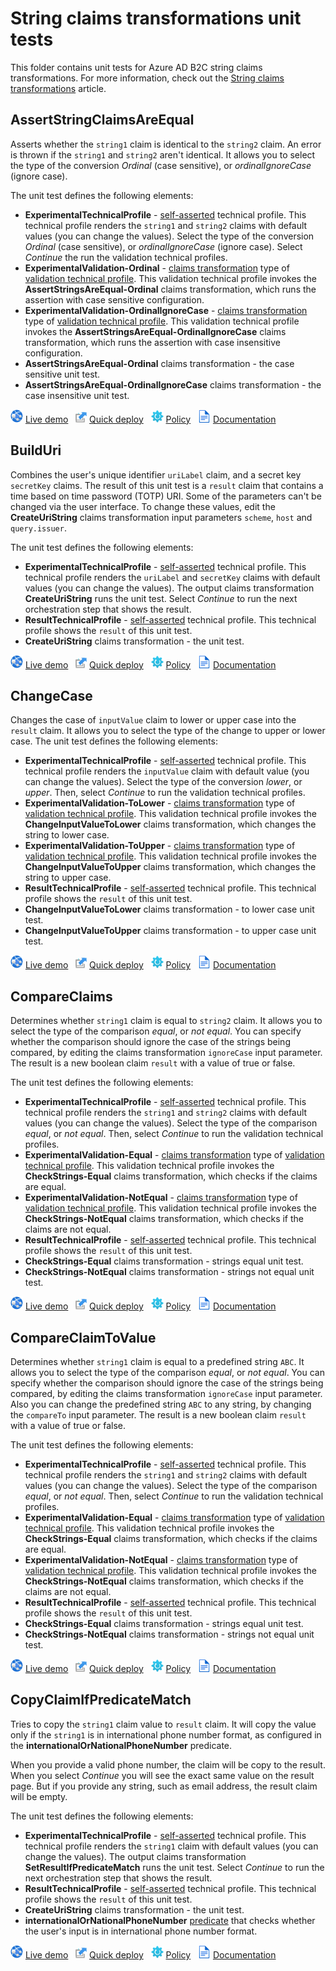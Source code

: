 # String claims transformations unit tests

This folder contains unit tests for Azure AD B2C string claims transformations. For more information, check out the [String claims transformations](https://docs.microsoft.com/azure/active-directory-b2c/string-transformations) article.

## AssertStringClaimsAreEqual

Asserts whether the `string1` claim is identical to the `string2` claim. An error is thrown if the `string1` and `string2` aren't identical. It allows you to select the type of the conversion *Ordinal* (case sensitive), or *ordinalIgnoreCase* (ignore case).

The unit test defines the following elements:

- **ExperimentalTechnicalProfile** - [self-asserted](https://docs.microsoft.com/azure/active-directory-b2c/self-asserted-technical-profile) technical profile. This technical profile renders the `string1` and `string2` claims with default values (you can change the values). Select the type of the conversion *Ordinal* (case sensitive), or *ordinalIgnoreCase* (ignore case). Select *Continue* the run the validation technical profiles.
- **ExperimentalValidation-Ordinal** - [claims transformation](https://docs.microsoft.com/azure/active-directory-b2c/claims-transformation-technical-profile) type of [validation technical profile](https://docs.microsoft.com/azure/active-directory-b2c/validation-technical-profile). This validation technical profile invokes the **AssertStringsAreEqual-Ordinal** claims transformation, which runs the assertion with case sensitive configuration.
- **ExperimentalValidation-OrdinalIgnoreCase** - [claims transformation](https://docs.microsoft.com/azure/active-directory-b2c/claims-transformation-technical-profile) type of [validation technical profile](https://docs.microsoft.com/azure/active-directory-b2c/validation-technical-profile). This validation technical profile invokes the **AssertStringsAreEqual-OrdinalIgnoreCase** claims transformation, which runs the assertion with case insensitive configuration.
- **AssertStringsAreEqual-Ordinal** claims transformation - the case sensitive unit test.
- **AssertStringsAreEqual-OrdinalIgnoreCase** claims transformation - the case insensitive unit test.

![live demo](../../media/demo.png) [Live demo](https://b2clivedemo.b2clogin.com/b2clivedemo.onmicrosoft.com/B2C_1A_CT_AssertStringClaimsAreEqual/oauth2/v2.0/authorize?client_id=cfaf887b-a9db-4b44-ac47-5efff4e2902c&nonce=defaultNonce&redirect_uri=https%3A%2F%2Fjwt.ms&scope=openid&response_type=id_token&prompt=login) &nbsp; ![Quick deploy](../../media/deploy.png) [Quick deploy](https://b2ciefsetupapp.azurewebsites.net/)  &nbsp; ![policy](../../media/policy.png) [Policy](CT_AssertStringClaimsAreEqual.xml) &nbsp;  ![documentation](../../media/doc.png) [Documentation](https://docs.microsoft.com/azure/active-directory-b2c/string-transformations#assertstringclaimsareequal)

## BuildUri

Combines the user's unique identifier `uriLabel` claim, and a secret key `secretKey` claims. The result of this unit test is a `result` claim that contains a time based on time password (TOTP) URI. Some of the parameters can't be changed via the user interface. To change these values, edit the **CreateUriString** claims transformation input parameters `scheme`, `host` and `query.issuer`. 

The unit test defines the following elements:

- **ExperimentalTechnicalProfile** - [self-asserted](https://docs.microsoft.com/azure/active-directory-b2c/self-asserted-technical-profile) technical profile. This technical profile renders the `uriLabel` and `secretKey` claims with default values (you can change the values). The output claims transformation **CreateUriString** runs the unit test. Select *Continue* to run the next orchestration step that shows the result.
- **ResultTechnicalProfile** - [self-asserted](https://docs.microsoft.com/azure/active-directory-b2c/self-asserted-technical-profile) technical profile. This technical profile shows the `result` of this unit test.
- **CreateUriString** claims transformation - the unit test.

![live demo](../../media/demo.png) [Live demo](https://b2clivedemo.b2clogin.com/b2clivedemo.onmicrosoft.com/B2C_1A_CT_BuildUri/oauth2/v2.0/authorize?client_id=cfaf887b-a9db-4b44-ac47-5efff4e2902c&nonce=defaultNonce&redirect_uri=https%3A%2F%2Fjwt.ms&scope=openid&response_type=id_token&prompt=login) &nbsp; ![Quick deploy](../../media/deploy.png) [Quick deploy](https://b2ciefsetupapp.azurewebsites.net/)  &nbsp; ![policy](../../media/policy.png) [Policy](CT_BuildUri.xml) &nbsp;  ![documentation](../../media/doc.png) [Documentation](https://docs.microsoft.com/azure/active-directory-b2c/string-transformations#builduri)

## ChangeCase

Changes the case of `inputValue` claim to lower or upper case into the `result` claim. It allows you to select the type of the change to upper or lower case. The unit test defines the following elements:

- **ExperimentalTechnicalProfile** - [self-asserted](https://docs.microsoft.com/azure/active-directory-b2c/self-asserted-technical-profile) technical profile. This technical profile renders the `inputValue` claim with default value (you can change the values). Select the type of the conversion *lower*, or *upper*. Then, select *Continue* to run the validation technical profiles.
- **ExperimentalValidation-ToLower** - [claims transformation](https://docs.microsoft.com/azure/active-directory-b2c/claims-transformation-technical-profile) type of [validation technical profile](https://docs.microsoft.com/azure/active-directory-b2c/validation-technical-profile). This validation technical profile invokes the **ChangeInputValueToLower** claims transformation, which changes the string to lower case.
- **ExperimentalValidation-ToUpper** - [claims transformation](https://docs.microsoft.com/azure/active-directory-b2c/claims-transformation-technical-profile) type of [validation technical profile](https://docs.microsoft.com/azure/active-directory-b2c/validation-technical-profile). This validation technical profile invokes the **ChangeInputValueToUpper** claims transformation, which changes the string to upper case.
- **ResultTechnicalProfile** - [self-asserted](https://docs.microsoft.com/azure/active-directory-b2c/self-asserted-technical-profile) technical profile. This technical profile shows the `result` of this unit test.
- **ChangeInputValueToLower** claims transformation - to lower case unit test.
- **ChangeInputValueToUpper** claims transformation - to upper case unit test.

![live demo](../../media/demo.png) [Live demo](https://b2clivedemo.b2clogin.com/b2clivedemo.onmicrosoft.com/B2C_1A_CT_ChangeCase/oauth2/v2.0/authorize?client_id=cfaf887b-a9db-4b44-ac47-5efff4e2902c&nonce=defaultNonce&redirect_uri=https%3A%2F%2Fjwt.ms&scope=openid&response_type=id_token&prompt=login) &nbsp; ![Quick deploy](../../media/deploy.png) [Quick deploy](https://b2ciefsetupapp.azurewebsites.net/)  &nbsp; ![policy](../../media/policy.png) [Policy](CT_ChangeCase.xml) &nbsp;  ![documentation](../../media/doc.png) [Documentation](https://docs.microsoft.com/azure/active-directory-b2c/string-transformations#changecase)

## CompareClaims

Determines whether `string1` claim is equal to `string2` claim. It allows you to select the type of the comparison *equal*, or *not equal*. You can specify whether the comparison should ignore the case of the strings being compared, by editing the claims transformation `ignoreCase` input parameter. The result is a new boolean claim `result` with a value of true or false.

The unit test defines the following elements:

- **ExperimentalTechnicalProfile** - [self-asserted](https://docs.microsoft.com/azure/active-directory-b2c/self-asserted-technical-profile) technical profile. This technical profile renders the `string1` and `string2` claims with default values (you can change the values). Select the type of the comparison *equal*, or *not equal*. Then, select *Continue* to run the validation technical profiles.
- **ExperimentalValidation-Equal** - [claims transformation](https://docs.microsoft.com/azure/active-directory-b2c/claims-transformation-technical-profile) type of [validation technical profile](https://docs.microsoft.com/azure/active-directory-b2c/validation-technical-profile). This validation technical profile invokes the **CheckStrings-Equal** claims transformation, which checks if the claims are equal.
- **ExperimentalValidation-NotEqual** - [claims transformation](https://docs.microsoft.com/azure/active-directory-b2c/claims-transformation-technical-profile) type of [validation technical profile](https://docs.microsoft.com/azure/active-directory-b2c/validation-technical-profile). This validation technical profile invokes the **CheckStrings-NotEqual** claims transformation, which checks if the claims are not equal.
- **ResultTechnicalProfile** - [self-asserted](https://docs.microsoft.com/azure/active-directory-b2c/self-asserted-technical-profile) technical profile. This technical profile shows the `result` of this unit test.
- **CheckStrings-Equal** claims transformation - strings equal unit test.
- **CheckStrings-NotEqual** claims transformation - strings not equal unit test.

![live demo](../../media/demo.png) [Live demo](https://b2clivedemo.b2clogin.com/b2clivedemo.onmicrosoft.com/B2C_1A_CT_CompareClaims/oauth2/v2.0/authorize?client_id=cfaf887b-a9db-4b44-ac47-5efff4e2902c&nonce=defaultNonce&redirect_uri=https%3A%2F%2Fjwt.ms&scope=openid&response_type=id_token&prompt=login) &nbsp; ![Quick deploy](../../media/deploy.png) [Quick deploy](https://b2ciefsetupapp.azurewebsites.net/)  &nbsp; ![policy](../../media/policy.png) [Policy](CT_CompareClaims.xml) &nbsp;  ![documentation](../../media/doc.png) [Documentation](https://docs.microsoft.com/azure/active-directory-b2c/string-transformations#compareclaims)

## CompareClaimToValue

Determines whether `string1` claim is equal to a predefined string `ABC`. It allows you to select the type of the comparison *equal*, or *not equal*. You can specify whether the comparison should ignore the case of the strings being compared, by editing the claims transformation `ignoreCase` input parameter. Also you can change the predefined string `ABC` to any string, by changing the `compareTo` input parameter. The result is a new boolean claim `result` with a value of true or false.

The unit test defines the following elements:

- **ExperimentalTechnicalProfile** - [self-asserted](https://docs.microsoft.com/azure/active-directory-b2c/self-asserted-technical-profile) technical profile. This technical profile renders the `string1` and `string2` claims with default values (you can change the values). Select the type of the comparison *equal*, or *not equal*. Then, select *Continue* to run the validation technical profiles.
- **ExperimentalValidation-Equal** - [claims transformation](https://docs.microsoft.com/azure/active-directory-b2c/claims-transformation-technical-profile) type of [validation technical profile](https://docs.microsoft.com/azure/active-directory-b2c/validation-technical-profile). This validation technical profile invokes the **CheckStrings-Equal** claims transformation, which checks if the claims are equal.
- **ExperimentalValidation-NotEqual** - [claims transformation](https://docs.microsoft.com/azure/active-directory-b2c/claims-transformation-technical-profile) type of [validation technical profile](https://docs.microsoft.com/azure/active-directory-b2c/validation-technical-profile). This validation technical profile invokes the **CheckStrings-NotEqual** claims transformation, which checks if the claims are not equal.
- **ResultTechnicalProfile** - [self-asserted](https://docs.microsoft.com/azure/active-directory-b2c/self-asserted-technical-profile) technical profile. This technical profile shows the `result` of this unit test.
- **CheckStrings-Equal** claims transformation - strings equal unit test.
- **CheckStrings-NotEqual** claims transformation - strings not equal unit test.

![live demo](../../media/demo.png) [Live demo](https://b2clivedemo.b2clogin.com/b2clivedemo.onmicrosoft.com/B2C_1A_CT_CompareClaimToValue/oauth2/v2.0/authorize?client_id=cfaf887b-a9db-4b44-ac47-5efff4e2902c&nonce=defaultNonce&redirect_uri=https%3A%2F%2Fjwt.ms&scope=openid&response_type=id_token&prompt=login) &nbsp; ![Quick deploy](../../media/deploy.png) [Quick deploy](https://b2ciefsetupapp.azurewebsites.net/)  &nbsp; ![policy](../../media/policy.png) [Policy](CT_CompareClaimToValue.xml) &nbsp;  ![documentation](../../media/doc.png) [Documentation](https://docs.microsoft.com/azure/active-directory-b2c/string-transformations#compareclaimtovalue)

## CopyClaimIfPredicateMatch

Tries to copy the `string1` claim value to `result` claim. It will copy the value only if the `string1` is in international phone number format, as configured in the **internationalOrNationalPhoneNumber** predicate. 

When you provide a valid phone number, the claim will be copy to the result. When you select *Continue* you will see the exact same value on the result page. But if you provide any string, such as email address, the result claim will be empty. 

The unit test defines the following elements:

- **ExperimentalTechnicalProfile** - [self-asserted](https://docs.microsoft.com/azure/active-directory-b2c/self-asserted-technical-profile) technical profile. This technical profile renders the `string1` claim with default values (you can change the values). The output claims transformation **SetResultIfPredicateMatch** runs the unit test. Select *Continue* to run the next orchestration step that shows the result.
- **ResultTechnicalProfile** - [self-asserted](https://docs.microsoft.com/azure/active-directory-b2c/self-asserted-technical-profile) technical profile. This technical profile shows the `result` of this unit test.
- **CreateUriString** claims transformation - the unit test.
- **internationalOrNationalPhoneNumber** [predicate](https://docs.microsoft.com/azure/active-directory-b2c/predicates) that checks whether the user's input is in international phone number format.

![live demo](../../media/demo.png) [Live demo](https://b2clivedemo.b2clogin.com/b2clivedemo.onmicrosoft.com/B2C_1A_CT_CopyClaimIfPredicateMatch/oauth2/v2.0/authorize?client_id=cfaf887b-a9db-4b44-ac47-5efff4e2902c&nonce=defaultNonce&redirect_uri=https%3A%2F%2Fjwt.ms&scope=openid&response_type=id_token&prompt=login) &nbsp; ![Quick deploy](../../media/deploy.png) [Quick deploy](https://b2ciefsetupapp.azurewebsites.net/)  &nbsp; ![policy](../../media/policy.png) [Policy](CT_CopyClaimIfPredicateMatch.xml) &nbsp;  ![documentation](../../media/doc.png) [Documentation](https://docs.microsoft.com/azure/active-directory-b2c/string-transformations#copyclaimifpredicatematch)